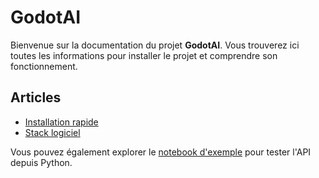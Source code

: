 # GodotAI

Bienvenue sur la documentation du projet **GodotAI**. Vous trouverez ici toutes les informations pour installer le projet et comprendre son fonctionnement.

## Articles

- [Installation rapide](installation.md)
- [Stack logiciel](stack.md)

Vous pouvez également explorer le [notebook d'exemple](notebooks/api_example.ipynb) pour tester l'API depuis Python.
